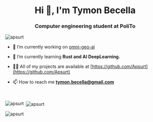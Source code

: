 <h1 align="center">Hi 👋, I'm Tymon Becella</h1>
<h3 align="center">Computer engineering student at PoliTo</h3>

<p align="left"> <img src="https://komarev.com/ghpvc/?username=apsurt&label=Profile%20views&color=0e75b6&style=flat" alt="apsurt" /> </p>

- 🔭 I’m currently working on [omni-geo-ai](https://github.com/Apsurt/omni-geo-ai)

- 🌱 I’m currently learning **Rust and AI DeepLearning.**

- 👨‍💻 All of my projects are available at [https://github.com/Apsurt](https://github.com/Apsurt)

- 📫 How to reach me **tymon.becella@gmail.com**

<br>

<p><img align="left" src="https://github-readme-stats.vercel.app/api/top-langs?username=apsurt&show_icons=true&locale=en&layout=compact" alt="apsurt" /></p>

<p>&nbsp;<img align="center" src="https://github-readme-stats.vercel.app/api?username=apsurt&show_icons=true&locale=en" alt="apsurt" /></p>

<p><img align="center" src="https://github-readme-streak-stats.herokuapp.com/?user=apsurt&" alt="apsurt" /></p>
